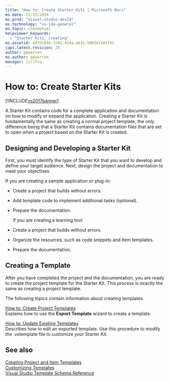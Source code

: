 ```yaml
---
title: "How to: Create Starter Kits | Microsoft Docs"
ms.date: 11/15/2016
ms.prod: "visual-studio-dev14"
ms.technology: "vs-ide-general"
ms.topic: conceptual
helpviewer_keywords: 
  - "Starter Kits, creating"
ms.assetid: ed7d1844-7c01-424a-a831-5003efe0f7bc
caps.latest.revision: 25
author: gewarren
ms.author: gewarren
manager: jillfra
---
```

# How to: Create Starter Kits
[!INCLUDE[vs2017banner](../includes/vs2017banner.md)]

A Starter Kit contains code for a complete application and documentation on how to modify or expand the application. Creating a Starter Kit is fundamentally the same as creating a normal project template, the only difference being that a Starter Kit contains documentation files that are set to open when a project based on the Starter Kit is created.  
  
## Designing and Developing a Starter Kit  
 First, you must identify the type of Starter Kit that you want to develop and define your target audience. Next, design the project and documentation to meet your objectives.  
  
 If you are creating a sample application or plug-in:  
  
- Create a project that builds without errors.  
  
- Add template code to implement additional tasks (optional).  
  
- Prepare the documentation.  
  
  If you are creating a learning tool:  
  
- Create a project that builds without errors.  
  
- Organize the resources, such as code snippets and item templates.  
  
- Prepare the documentation.  
  
## Creating a Template  
 After you have completed the project and the documentation, you are ready to create the project template for the Starter Kit. This process is exactly the same as creating a project template.  
  
 The following topics contain information about creating templates.  
  
 [How to: Create Project Templates](../ide/how-to-create-project-templates.md)  
 Explains how to use the **Export Template** wizard to create a template.  
  
 [How to: Update Existing Templates](../ide/how-to-update-existing-templates.md)  
 Describes how to edit an exported template. Use this procedure to modify the .vstemplate file to customize your Starter Kit.  
  
## See also  
 [Creating Project and Item Templates](../ide/creating-project-and-item-templates.md)   
 [Customizing Templates](../ide/customizing-project-and-item-templates.md)   
 [Visual Studio Template Schema Reference](../extensibility/visual-studio-template-schema-reference.md)
